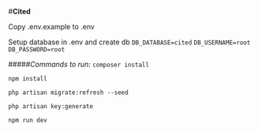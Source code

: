 #**Cited**

Copy .env.example to .env

Setup database in .env and create db
`DB_DATABASE=cited`
`DB_USERNAME=root`
`DB_PASSWORD=root`

#####_Commands to run:_
`composer install`

`npm install`

`php artisan migrate:refresh --seed`

`php artisan key:generate`

`npm run dev`


